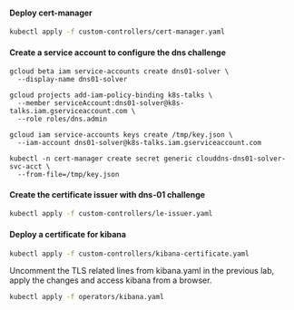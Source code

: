 #### Deploy cert-manager

```bash
kubectl apply -f custom-controllers/cert-manager.yaml
```

#### Create a service account to configure the dns challenge

```bashcom
gcloud beta iam service-accounts create dns01-solver \
  --display-name dns01-solver

gcloud projects add-iam-policy-binding k8s-talks \
  --member serviceAccount:dns01-solver@k8s-talks.iam.gserviceaccount.com \
  --role roles/dns.admin

gcloud iam service-accounts keys create /tmp/key.json \
  --iam-account dns01-solver@k8s-talks.iam.gserviceaccount.com

kubectl -n cert-manager create secret generic clouddns-dns01-solver-svc-acct \
  --from-file=/tmp/key.json
```

#### Create the certificate issuer with dns-01 challenge

```bash
kubectl apply -f custom-controllers/le-issuer.yaml
```

#### Deploy a certificate for kibana

```bash
kubectl apply -f custom-controllers/kibana-certificate.yaml
```

Uncomment the TLS related lines from kibana.yaml in the previous lab, apply the changes and access kibana from a browser.

```bash
kubectl apply -f operators/kibana.yaml
```